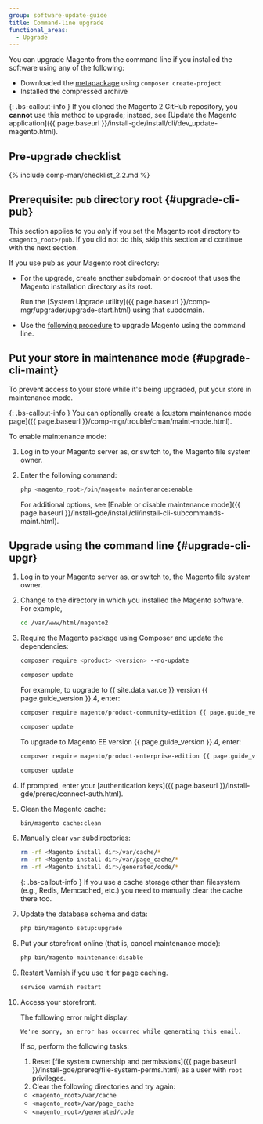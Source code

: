 ```yaml
---
group: software-update-guide
title: Command-line upgrade
functional_areas:
  - Upgrade
---
```


You can upgrade Magento from the command line if you installed the software using any of the following:

*  Downloaded the [metapackage](https://glossary.magento.com/metapackage) using `composer create-project`
*  Installed the compressed archive

{: .bs-callout-info }
If you cloned the Magento 2 GitHub repository, you **cannot** use this method to upgrade; instead, see [Update the Magento application]({{ page.baseurl }}/install-gde/install/cli/dev_update-magento.html).

## Pre-upgrade checklist

{% include comp-man/checklist_2.2.md %}

## Prerequisite: `pub` directory root {#upgrade-cli-pub}

This section applies to you *only* if you set the Magento root directory to `<magento_root>/pub`.
If you did not do this, skip this section and continue with the next section.

If you use pub as your Magento root directory:

*  For the upgrade, create another subdomain or docroot that uses the Magento installation directory as its root.

   Run the [System Upgrade utility]({{ page.baseurl }}/comp-mgr/upgrader/upgrade-start.html) using that subdomain.

*  Use the [following procedure](#upgrade-cli-upgr) to upgrade Magento using the command line.

## Put your store in maintenance mode {#upgrade-cli-maint}

To prevent access to your store while it's being upgraded, put your store in maintenance mode.

{: .bs-callout-info }
You can optionally create a [custom maintenance mode page]({{ page.baseurl }}/comp-mgr/trouble/cman/maint-mode.html).

To enable maintenance mode:

1. Log in to your Magento server as, or switch to, the Magento file system owner.
1. Enter the following command:

   ```bash
   php <magento_root>/bin/magento maintenance:enable
   ```

   For additional options, see [Enable or disable maintenance mode]({{ page.baseurl }}/install-gde/install/cli/install-cli-subcommands-maint.html).

## Upgrade using the command line {#upgrade-cli-upgr}

1. Log in to your Magento server as, or switch to, the Magento file system owner.
1. Change to the directory in which you installed the Magento software. For example,

   ```bash
   cd /var/www/html/magento2
   ```

1. Require the Magento package using Composer and update the dependencies:

   ```bash
   composer require <product> <version> --no-update
   ```

   ```bash
   composer update
   ```

   For example, to upgrade to {{ site.data.var.ce }} version {{ page.guide_version }}.4, enter:

   ```bash
   composer require magento/product-community-edition {{ page.guide_version }}.4 --no-update
   ```

   ```bash
   composer update
   ```

   To upgrade to Magento EE version {{ page.guide_version }}.4, enter:

   ```bash
   composer require magento/product-enterprise-edition {{ page.guide_version }}.4 --no-update
   ```

   ```bash
   composer update
   ```

1. If prompted, enter your [authentication keys]({{ page.baseurl }}/install-gde/prereq/connect-auth.html).

1. Clean the Magento cache:

   ```bash
   bin/magento cache:clean
   ```

1. Manually clear `var` subdirectories:

   ```bash
   rm -rf <Magento install dir>/var/cache/*
   rm -rf <Magento install dir>/var/page_cache/*
   rm -rf <Magento install dir>/generated/code/*
   ```

   {: .bs-callout-info }
   If you use a cache storage other than filesystem (e.g., Redis, Memcached, etc.) you need to manually clear the cache there too.

1. Update the database schema and data:

   ```bash
   php bin/magento setup:upgrade
   ```

1. Put your storefront online (that is, cancel maintenance mode):

   ```bash
   php bin/magento maintenance:disable
   ```

1. Restart Varnish if you use it for page caching.

   ```bash
   service varnish restart
   ```

1. Access your storefront.

   The following error might display:

   ```terminal
   We're sorry, an error has occurred while generating this email.
   ```

   If so, perform the following tasks:

   1. Reset [file system ownership and permissions]({{ page.baseurl }}/install-gde/prereq/file-system-perms.html) as a user with `root` privileges.
   1. Clear the following directories and try again:
     *  `<magento_root>/var/cache`
     *  `<magento_root>/var/page_cache`
     *  `<magento_root>/generated/code`
